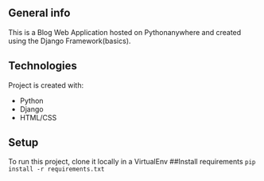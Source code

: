 ## General info
This is a Blog Web Application hosted on Pythonanywhere and created using the Django Framework(basics).

## Technologies
Project is created with:
* Python 
* Django
* HTML/CSS

## Setup
To run this project, clone it locally in a VirtualEnv
##Install requirements
```pip install -r requirements.txt```
